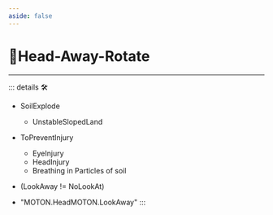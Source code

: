 ```yaml
---
aside: false
---
```

# 🔷<soma>Head</soma>-Away-Rotate

---

<!-- =================================================== -->
<!-- =================================================== -->
<!-- =================================================== -->
<!-- =================================================== -->
<!-- =================================================== -->
::: details 🛠

- SoilExplode
    - UnstableSlopedLand
- ToPreventInjury
    - EyeInjury
    - HeadInjury
    - Breathing in Particles of soil
- (LookAway != NoLookAt)

- "MOTON.HeadMOTON.LookAway"
:::
